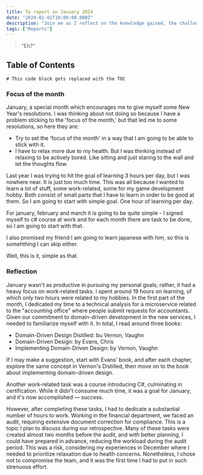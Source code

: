 ```yaml
---
title: To report on January 2024
date: "2024-01-01T10:00:00.000Z"
description: "Join me as I reflect on the knowledge gained, the challenges conquered, and the hours dedicated to learning various subjects during the month of January 2024"
tags: ["Reports"]
---
```


> "Eh?" 

## Table of Contents

```toc
# This code block gets replaced with the TOC
```

### Focus of the month

January, a special month which encourages me to give myself some New Year's resolutions. I was thinking about not doing so because I have a problem sticking to the 'focus of the month,' but that led me to some resolutions, so here they are:

* Try to set the 'focus of the month' in a way that I am going to be able to stick with it.
* I have to relax more due to my health. But I was thinking instead of relaxing to be actively bored. Like sitting and just staring to the wall and let the thoughts flow.

Last year I was trying to hit the goal of learning 3 hours per day, but I was nowhere near. It is just too much time. This was all because I wanted to learn a lot of stuff, some work-related, some for my game development hobby. Both consist of small parts that I have to learn in order to be good at them. So I am going to start with simple goal. One hour of learning per day.

For january, february and march it is going to be quite simple - I signed myself to c# course at work and for each month there are task to be done, so I am going to start with that.

I also promised my friend I am going to learn japanese with him, so this is somehthing I can skip either.

Well, this is it, simple as that.


### Reflection

January wasn't as productive in pursuing my personal goals; rather, it had a heavy focus on work-related tasks. I spent around 19 hours on learning, of which only two hours were related to my hobbies. In the first part of the month, I dedicated my time to a technical analysis for a microservice related to the "accounting office" where people submit requests for accountants. Given our commitment to domain-driven development in the new services, I needed to familiarize myself with it. In total, I read around three books:

- Domain-Driven Design Distilled: bu Vernon, Vaughn
- Domain-Driven Design: by Evans, Chris
- Implementing Domain-Driven Design: by Vernon, Vaughn

If I may make a suggestion, start with Evans' book, and after each chapter, explore the same concept in Vernon's Distilled, then move on to the book about implementing domain-driven design.

Another work-related task was a course introducing C#, culminating in certification. While it didn't consume much time, it was a goal for January, and it's now accomplished — success.

However, after completing these tasks, I had to dedicate a substantial number of hours to work. Working in the financial department, we faced an audit, requiring extensive document correction for compliance. This is a topic I plan to discuss during our retrospective. Many of these tasks were created almost two months before the audit, and with better planning, I could have prepared in advance, reducing the workload during the audit period. This was a risk, considering my experiences in December where I needed to prioritize relaxation due to health concerns. Nonetheless, I chose not to compromise the team, and it was the first time I had to put in such strenuous effort.


